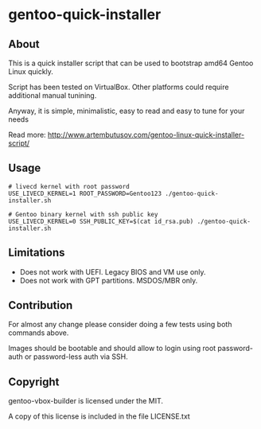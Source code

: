 # gentoo-quick-installer

## About

This is a quick installer script that can be used to bootstrap amd64 Gentoo Linux quickly.

Script has been tested on VirtualBox. Other platforms could require additional manual tunining.

Anyway, it is simple, minimalistic, easy to read and easy to tune for your needs

Read more: http://www.artembutusov.com/gentoo-linux-quick-installer-script/

## Usage

```shell
# livecd kernel with root password
USE_LIVECD_KERNEL=1 ROOT_PASSWORD=Gentoo123 ./gentoo-quick-installer.sh

# Gentoo binary kernel with ssh public key
USE_LIVECD_KERNEL=0 SSH_PUBLIC_KEY=$(cat id_rsa.pub) ./gentoo-quick-installer.sh
```

## Limitations
* Does not work with UEFI. Legacy BIOS and VM use only.
* Does not work with GPT partitions. MSDOS/MBR only.

## Contribution

For almost any change please consider doing a few tests using both commands above.

Images should be bootable and should allow to login using root password-auth or password-less auth via SSH.

## Copyright

gentoo-vbox-builder is licensed under the MIT.

A copy of this license is included in the file LICENSE.txt
